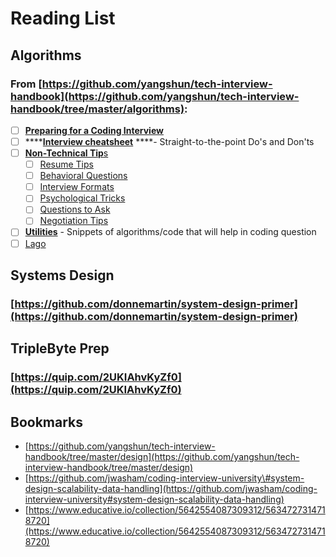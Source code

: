 # Reading List

## Algorithms

### From [https://github.com/yangshun/tech-interview-handbook](https://github.com/yangshun/tech-interview-handbook/tree/master/algorithms): 

* [ ] [**Preparing for a Coding Interview**](https://github.com/yangshun/tech-interview-handbook/blob/master/preparing)
* [ ] \*\*\*\*[**Interview cheatsheet**](https://github.com/yangshun/tech-interview-handbook/blob/master/preparing/cheatsheet.md) ****- Straight-to-the-point Do's and Don'ts
* [ ] [**Non-Technical Tip**](https://github.com/yangshun/tech-interview-handbook/blob/master/non-technical)[s](https://github.com/yangshun/tech-interview-handbook/blob/master/non-technical/resume.md)
  * [ ] [Resume Tips](https://github.com/yangshun/tech-interview-handbook/blob/master/non-technical/resume.md)
  * [ ] [Behavioral Questions](https://github.com/yangshun/tech-interview-handbook/blob/master/non-technical/behavioral.md)
  * [ ] [Interview Formats](https://github.com/yangshun/tech-interview-handbook/blob/master/non-technical/interview-formats.md)
  * [ ] [Psychological Tricks](https://github.com/yangshun/tech-interview-handbook/blob/master/non-technical/psychological-tricks.md)
  * [ ] [Questions to Ask](https://github.com/yangshun/tech-interview-handbook/blob/master/non-technical/questions-to-ask.md)
  * [ ] [Negotiation Tips](https://github.com/yangshun/tech-interview-handbook/blob/master/non-technical/negotiation.md)
* [ ] [**Utilities**](https://github.com/yangshun/tech-interview-handbook/blob/master/utilities) - Snippets of algorithms/code that will help in coding question
* [ ] [Lago](https://github.com/yangshun/lago)

## Systems Design

### [https://github.com/donnemartin/system-design-primer](https://github.com/donnemartin/system-design-primer)

## TripleByte Prep

###  [https://quip.com/2UKIAhvKyZf0](https://quip.com/2UKIAhvKyZf0)

## Bookmarks

* [https://github.com/yangshun/tech-interview-handbook/tree/master/design](https://github.com/yangshun/tech-interview-handbook/tree/master/design)
* [https://github.com/jwasham/coding-interview-university\#system-design-scalability-data-handling](https://github.com/jwasham/coding-interview-university#system-design-scalability-data-handling)
* [https://www.educative.io/collection/5642554087309312/5634727314718720](https://www.educative.io/collection/5642554087309312/5634727314718720)

